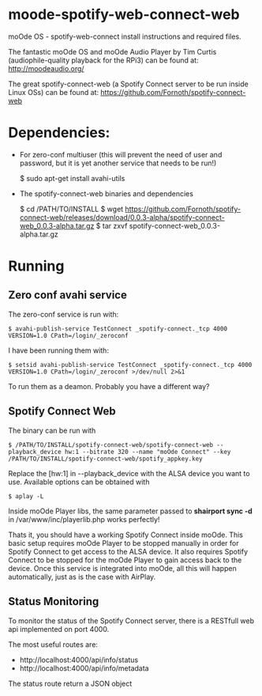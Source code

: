 # moode-spotify-web-connect-web
moOde OS - spotify-web-connect install instructions and required files.

The fantastic moOde OS and moOde Audio Player by Tim Curtis (audiophile-quality playback for the RPi3) can be found at:
http://moodeaudio.org/

The great spotify-connect-web (a Spotify Connect server to be run inside Linux OSs) can be found at:
https://github.com/Fornoth/spotify-connect-web

Dependencies:
=============

- For zero-conf multiuser (this will prevent the need of user and password, but it is yet another service that needs to be run!)

    $ sudo apt-get install avahi-utils

- The spotify-connect-web binaries and dependencies

    $ cd /PATH/TO/INSTALL
    $ wget https://github.com/Fornoth/spotify-connect-web/releases/download/0.0.3-alpha/spotify-connect-web_0.0.3-alpha.tar.gz
    $ tar zxvf spotify-connect-web_0.0.3-alpha.tar.gz

Running
=======

## Zero conf avahi service
The zero-conf service is run with:

    $ avahi-publish-service TestConnect _spotify-connect._tcp 4000 VERSION=1.0 CPath=/login/_zeroconf

I have been running them with:

    $ setsid avahi-publish-service TestConnect _spotify-connect._tcp 4000 VERSION=1.0 CPath=/login/_zeroconf >/dev/null 2>&1

To run them as a deamon.  Probably you have a different way?

## Spotify Connect Web

The binary can be run with

    $ /PATH/TO/INSTALL/spotify-connect-web/spotify-connect-web --playback_device hw:1 --bitrate 320 --name "moOde Connect" --key /PATH/TO/INSTALL/spotify-connect-web/spotify_appkey.key

Replace the [hw:1] in --playback_device with the ALSA device you want to use.  Available options can be obtained with

    $ aplay -L

Inside moOde Player libs, the same parameter passed to **shairport sync -d** in /var/www/inc/playerlib.php works perfectly!

Thats it, you should have a working Spotify Connect inside moOde.  This basic setup requires moOde Player to be stopped manually in order for Spotify Connect to get access to the ALSA device.  It also requires Spotify Connect to be stopped for the moOde Player to gain access back to the device.  Once this service is integrated into moOde, all this will happen automatically, just as is the case with AirPlay.

## Status Monitoring

To monitor the status of the Spotify Connect server, there is a RESTfull web api implemented on port 4000.

The most useful routes are:

- http://localhost:4000/api/info/status
- http://localhost:4000/api/info/metadata

The status route return a JSON object



